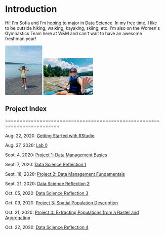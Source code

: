 # Introduction
Hi! I'm Sofia and I'm hoping to major in Data Science. In my free time, I like to be outside hiking, walking, kayaking, skiing, etc. I'm also on the Women's Gymnastics Team here at W&M and can't wait to have an awesome freshman year! 

<img src="photo1.jpg" width="120" height="160" /> <img src="photo2.jpg" width="160" height="120" />

## Project Index
=========================================================================

Aug. 22, 2020: [Getting Started with RStudio](IntroProject/08_22_20.md) 

Aug. 27, 2020: [Lab 0](08_27_20.md)

Sept. 4, 2020: [Project 1: Data Management Basics](09_04_20.md)

Sept. 7, 2020: [Data Science Reflection 1](reflection1.md)

Sept. 18, 2020: [Project 2: Data Management Fundamentals](09_18_20.md)

Sept. 21, 2020: [Data Science Reflection 2](reflection2.md)

Oct. 05, 2020: [Data Science Reflection 3](reflection3.md)

Oct. 09, 2020: [Project 3: Spatial Population Description](10_09_20.md)

Oct. 21, 2020: [Project 4: Extracting Populations from a Raster and Aggregating](10_21_20.md)

Oct. 22, 2020: [Data Science Reflection 4](reflection4.md)
